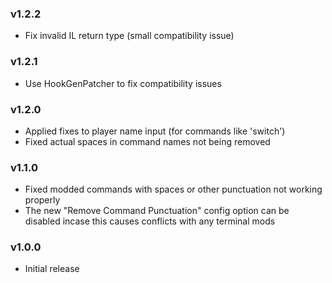 ### v1.2.2
- Fix invalid IL return type (small compatibility issue)

### v1.2.1
- Use HookGenPatcher to fix compatibility issues

### v1.2.0
- Applied fixes to player name input (for commands like 'switch')
- Fixed actual spaces in command names not being removed

### v1.1.0
- Fixed modded commands with spaces or other punctuation not working properly
- The new "Remove Command Punctuation" config option can be disabled incase this causes conflicts with any terminal mods

### v1.0.0
- Initial release
